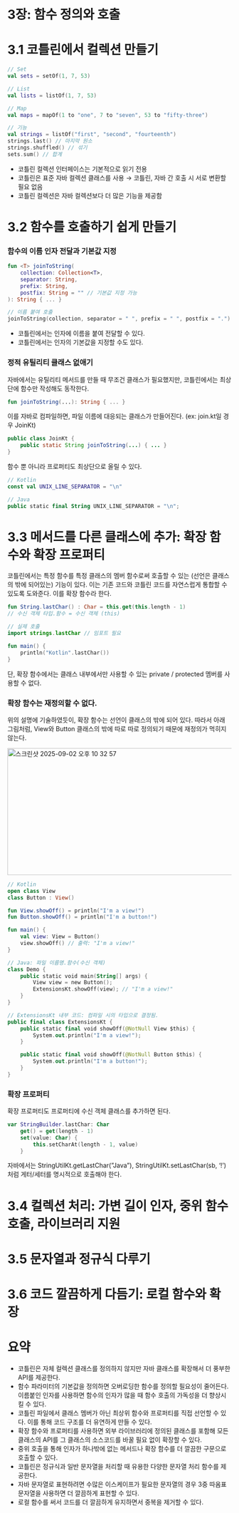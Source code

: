 # 3장: 함수 정의와 호출

# 3.1 코틀린에서 컬렉션 만들기

```kotlin
// Set
val sets = setOf(1, 7, 53)

// List
val lists = listOf(1, 7, 53)

// Map
val maps = mapOf(1 to "one", 7 to "seven", 53 to "fifty-three")

// 기능
val strings = listOf("first", "second", "fourteenth")
strings.last() // 마지막 원소
strings.shuffled() // 섞기
sets.sum() // 합계
```

- 코틀린 컬렉션 인터페이스는 기본적으로 읽기 전용
- 코틀린은 표준 자바 컬렉션 클래스를 사용 → 코틀린, 자바 간 호출 시 서로 변환할 필요 없음
- 코틀린 컬렉션은 자바 컬렉션보다 더 많은 기능을 제공함

# 3.2 함수를 호출하기 쉽게 만들기

### 함수의 이름 인자 전달과 기본값 지정

```kotlin
fun <T> joinToString(
    collection: Collection<T>,
    separator: String,
    prefix: String,
    postfix: String = "" // 기본값 지정 가능
): String { ... }

// 이름 붙여 호출
joinToString(collection, separator = " ", prefix = " ", postfix = ".")
```

- 코틀린에서는 인자에 이름을 붙여 전달할 수 있다.
- 코틀린에서는 인자의 기본값을 지정할 수도 있다.

### 정적 유틸리티 클래스 없애기

자바에서는 유틸리티 메서드를 만들 때 무조건 클래스가 필요했지만, 코틀린에서는 최상단에 함수만 작성해도 동작한다.

```kotlin
fun joinToString(...): String { ... }
```

이를 자바로 컴파일하면, 파일 이름에 대응되는 클래스가 만들어진다. (ex: join.kt일 경우 JoinKt)

```java
public class JoinKt {
    public static String joinToString(...) { ... }
}
```

함수 뿐 아니라 프로퍼티도 최상단으로 올릴 수 있다.

```kotlin
// Kotlin
const val UNIX_LINE_SEPARATOR = "\n"

// Java
public static final String UNIX_LINE_SEPARATOR = "\n";
```

# 3.3 메서드를 다른 클래스에 추가: 확장 함수와 확장 프로퍼티

코틀린에서는 특정 함수를 특정 클래스의 멤버 함수로써 호출할 수 있는 (선언은 클래스의 밖에 되어있는) 기능이 있다. 이는 기존 코드와 코틀린 코드를 자연스럽게 통합할 수 있도록 도와준다. 이를 확장 함수라 한다.

```kotlin
fun String.lastChar() : Char = this.get(this.length - 1)
// 수신 객체 타입.함수 = 수신 객체 (this)

// 실제 호출
import strings.lastChar // 임포트 필요

fun main() {
    println("Kotlin".lastChar())
}
```

단, 확장 함수에서는 클래스 내부에서만 사용할 수 있는 private / protected 멤버를 사용할 수 없다.

### 확장 함수는 재정의할 수 없다.

위의 설명에 기술하였듯이, 확장 함수는 선언이 클래스의 밖에 되어 있다. 따라서 아래 그림처럼, View와 Button 클래스의 밖에 따로 따로 정의되기 때문에 재정의가 먹히지 않는다.

<img width="659" height="285" alt="스크린샷 2025-09-02 오후 10 32 57" src="https://github.com/user-attachments/assets/674e7bcc-5957-4982-a0e2-3b174b02aeda" />

```kotlin
// Kotlin
open class View
class Button : View()

fun View.showOff() = println("I'm a view!")
fun Button.showOff() = println("I'm a button!")

fun main() {
    val view: View = Button()
    view.showOff() // 출력: "I'm a view!"
}

// Java: 파일 이름명.함수(수신 객체)
class Demo {
    public static void main(String[] args) {
        View view = new Button();
        ExtensionsKt.showOff(view); // "I'm a view!"
    }
}

// ExtensionsKt 내부 코드: 컴파일 시의 타입으로 결정됨.
public final class ExtensionsKt {
    public static final void showOff(@NotNull View $this) {
        System.out.println("I'm a view!");
    }

    public static final void showOff(@NotNull Button $this) {
        System.out.println("I'm a button!");
    }
}
```

### 확장 프로퍼티

확장 프로퍼티도 프로퍼티에 수신 객체 클래스를 추가하면 된다.

```kotlin
var StringBuilder.lastChar: Char
    get() = get(length - 1)
    set(value: Char) {
        this.setCharAt(length - 1, value)
    }
```

자바에서는 StringUtilKt.getLastChar(”Java”), StringUtilKt.setLastChar(sb, ‘!’) 처럼 게터/세터를 명시적으로 호출해야 한다.
# 3.4 컬렉션 처리: 가변 길이 인자, 중위 함수 호출, 라이브러리 지원

# 3.5 문자열과 정규식 다루기

# 3.6 코드 깔끔하게 다듬기: 로컬 함수와 확장

# 요약
- 코틀린은 자체 컬렉션 클래스를 정의하지 않지만 자바 클래스를 확장해서 더 풍부한 API를 제공한다.
- 함수 파라미터의 기본값을 정의하면 오버로딩한 함수를 정의할 필요성이 줄어든다. 이름붙인 인자를 사용하면 함수의 인자가 많을 때 함수 호출의 가독성을 더 향상시킬 수 있다.
- 코틀린 파일에서 클래스 멤버가 아닌 최상위 함수와 프로퍼티를 직접 선언할 수 있다. 이를 통해 코드 구조를 더 유연하게 만들 수 있다.
- 확장 함수와 프로퍼티를 사용하면 외부 라이브러리에 정의된 클래스를 포함해 모든 클래스의 API를 그 클래스의 소스코드를 바꿀 필요 없이 확장할 수 있다.
- 중위 호출을 통해 인자가 하나밖에 없는 메서드나 확장 함수를 더 깔끔한 구문으로 호출할 수 있다.
- 코틀린은 정규식과 일반 문자열을 처리할 때 유용한 다양한 문자열 처리 함수를 제공한다.
- 자바 문자열로 표현하려면 수많은 이스케이프가 필요한 문자열의 경우 3중 따옴표 문자열을 사용하면 더 깔끔하게 표현할 수 있다.
- 로컬 함수를 써서 코드를 더 깔끔하게 유지하면서 중복을 제거할 수 있다.
